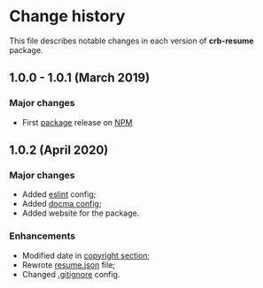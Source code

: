 # Change history

This file describes notable changes in each version of **crb-resume** package.

## 1.0.0 - 1.0.1 (March 2019)

### Major changes

 + First [package](https://www.npmjs.com/package/crb-resume) release on [NPM](https://www.npmjs.com/)

## 1.0.2 (April 2020)

### Major changes

 + Added [eslint](https://github.com/CreativeRusBear/npm-package-resume/blob/master/.eslintrc.json) config;
 + Added [docma config](https://github.com/CreativeRusBear/npm-package-resume/blob/master/docma.json);
 + Added website for the package.
 
### Enhancements
 + Modified date in [copyright section](https://github.com/CreativeRusBear/npm-package-resume/blob/master/LICENSE);
 + Rewrote [resume.json](https://github.com/CreativeRusBear/npm-package-resume/blob/master/resume.json) file;
 + Changed [.gitignore](https://github.com/CreativeRusBear/npm-package-resume/blob/master/.gitignore) config.